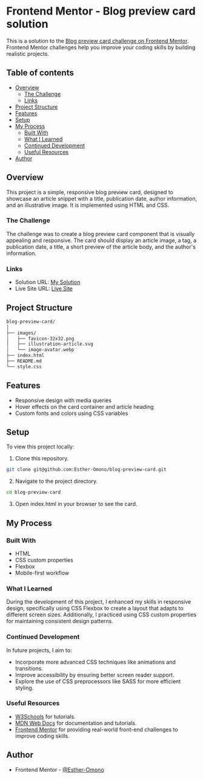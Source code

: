 # Frontend Mentor - Blog preview card solution

This is a solution to the [Blog preview card challenge on Frontend Mentor](https://www.frontendmentor.io/challenges/blog-preview-card-ckPaj01IcS). Frontend Mentor challenges help you improve your coding skills by building realistic projects.

## Table of contents

- [Overview](#overview)
  - [The Challenge](#the-challenge)
  - [Links](#links)
- [Project Structure](#project-structure)
- [Features](#features)
- [Setup](#setup)
- [My Process](#my-process)
  - [Built With](#built-with)
  - [What I Learned](#what-i-learned)
  - [Continued Development](#continued-development)
  - [Useful Resources](#useful-resources)
- [Author](#author)

## Overview

This project is a simple, responsive blog preview card, designed to showcase an article snippet with a title, publication date, author information, and an illustrative image. It is implemented using HTML and CSS.

### The Challenge

The challenge was to create a blog preview card component that is visually appealing and responsive. The card should display an article image, a tag, a publication date, a title, a short preview of the article body, and the author's information.

### Links

- Solution URL: [My Solution]()
- Live Site URL: [Live Site](https://blog-preview-card-estheromonos-projects.vercel.app/)

## Project Structure

```bash
blog-preview-card/
│
├── images/
│   ├── favicon-32x32.png
│   ├── illustration-article.svg
│   └── image-avatar.webp
├── index.html
├── README.md
└── style.css
```

## Features

- Responsive design with media queries
- Hover effects on the card container and article heading
- Custom fonts and colors using CSS variables

## Setup

To view this project locally:

1. Clone this repository.

```bash
git clone git@github.com:Esther-Omono/blog-preview-card.git

```

2. Navigate to the project directory.

```bash
cd blog-preview-card
```

3. Open index.html in your browser to see the card.

## My Process

### Built With

- HTML
- CSS custom properties
- Flexbox
- Mobile-first workflow

### What I Learned

During the development of this project, I enhanced my skills in responsive design, specifically using CSS Flexbox to create a layout that adapts to different screen sizes. Additionally, I practiced using CSS custom properties for maintaining consistent design patterns.

### Continued Development

In future projects, I aim to:

- Incorporate more advanced CSS techniques like animations and transitions.
- Improve accessibility by ensuring better screen reader support.
- Explore the use of CSS preprocessors like SASS for more efficient styling.

### Useful Resources

- [W3Schools](https://www.w3schools.com/) for tutorials.
- [MDN Web Docs](https://developer.mozilla.org/en-US/) for documentation and tutorials.
- [Frontend Mentor](https://www.frontendmentor.io/) for providing real-world front-end challenges to improve coding skills.

## Author

- Frontend Mentor - [@Esther-Omono](https://www.frontendmentor.io/profile/Esther-Omono)
